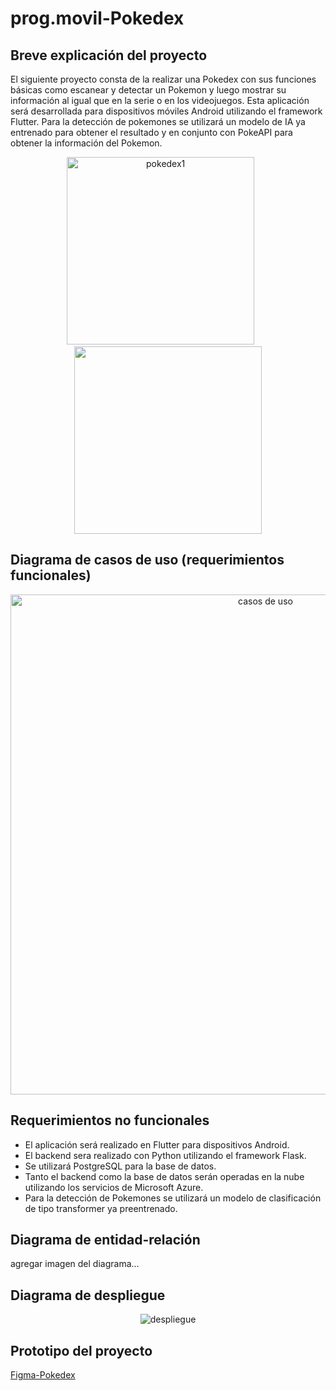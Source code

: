 # prog.movil-Pokedex

## Breve explicación del proyecto
El siguiente proyecto consta de la realizar una Pokedex con sus funciones básicas como escanear y detectar un Pokemon y luego mostrar su información
al igual que en la serie o en los videojuegos. Esta aplicación será desarrollada para dispositivos móviles Android utilizando el framework Flutter.
Para la detección de pokemones se utilizará un modelo de IA ya entrenado para obtener el resultado y en conjunto con PokeAPI para obtener la información
del Pokemon.
<p align="center">
  <img src="https://github.com/NACB654/prog.movil-Pokedex/assets/140445183/76ef19bf-2a11-4597-a233-952bd8373c33" alt="pokedex1" width="300px"/>
  &nbsp &nbsp &nbsp
  <img src="https://github.com/NACB654/prog.movil-Pokedex/assets/140445183/c5f1e765-aa7d-418d-ae56-58d39f48bbfb" alt"pokedex2" width="300px"/>
</p>

## Diagrama de casos de uso (requerimientos funcionales)
<p align="center">
  <img src="https://github.com/NACB654/prog.movil-Pokedex/assets/140445183/5392a4a0-55f5-4aea-b82c-22827cf11c07" alt="casos de uso" width="800px"/>
</p>

## Requerimientos no funcionales
- El aplicación será realizado en Flutter para dispositivos Android.
- El backend sera realizado con Python utilizando el framework Flask.
- Se utilizará PostgreSQL para la base de datos.
- Tanto el backend como la base de datos serán operadas en la nube utilizando los servicios de Microsoft Azure.
- Para la detección de Pokemones se utilizará un modelo de clasificación de tipo transformer ya preentrenado.
 
## Diagrama de entidad-relación
agregar imagen del diagrama...

## Diagrama de despliegue

<p align="center">
  <img src="https://github.com/NACB654/prog.movil-Pokedex/assets/112772800/2a052f91-88fe-4a96-9f92-3a42d2158e2e" alt="despliegue"/>
</p>


## Prototipo del proyecto
[Figma-Pokedex]

[Figma-Pokedex]: https://www.figma.com/file/2gCQSVnbD8AxOpzM4kIJ56/Pokedex?type=design&mode=design&t=MGWz17h9MrwZGsDE-1
